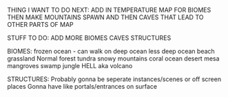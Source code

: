 THING I WANT TO DO NEXT: ADD IN TEMPERATURE MAP FOR BIOMES THEN MAKE MOUNTAINS SPAWN AND THEN CAVES THAT LEAD TO OTHER PARTS OF MAP

STUFF TO DO:
ADD MORE BIOMES
CAVES
STRUCTURES

BIOMES:
frozen ocean - can walk on
deep ocean
less deep ocean
beach
grassland
Normal forest
tundra
snowy mountains
coral ocean
desert
mesa
mangroves
swamp
jungle
HELL aka volcano

STRUCTURES:
Probably gonna be seperate instances/scenes or off screen places
Gonna have like portals/entrances on surface
